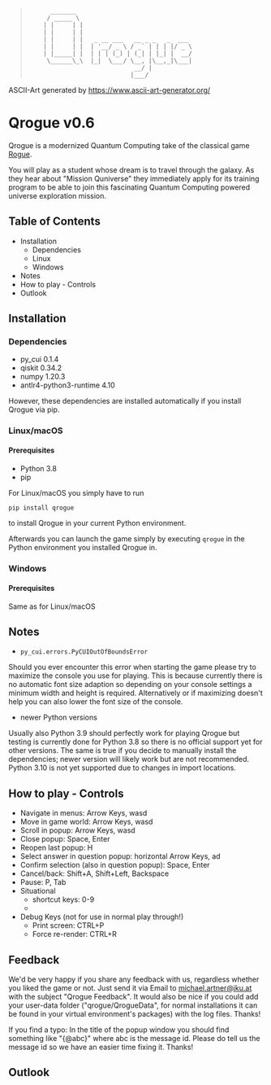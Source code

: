 >           _______           
>          / _____ \          
>         | |     | |         
>         | |     | |         
>         | |     | |   _ __ ___   __ _ _   _  ___         
>         | |     | |  | '__/ _ \ / _` | | | |/ _ \
>         | |_____| |  | | | (_) | (_| | |_| |  __/    
>          \______\_\  |_|  \___/ \__, |\__,_|\___|   
>                                  __/ |            
>                                 |___/ 
ASCII-Art generated by https://www.ascii-art-generator.org/

# Qrogue v0.6 #

Qrogue is a modernized Quantum Computing take of the classical game 
[Rogue](https://en.wikipedia.org/wiki/Rogue_%28video_game%29). 

You will play as a student whose dream is to travel through the galaxy. 
As they hear about "Mission Quniverse" they immediately apply for its 
training program to be able to join this fascinating Quantum Computing 
powered universe exploration mission.


## Table of Contents ##
- Installation
  - Dependencies
  - Linux
  - Windows
- Notes
- How to play - Controls
- Outlook

## Installation ##


### Dependencies ###
- py_cui 0.1.4
- qiskit 0.34.2
- numpy 1.20.3
- antlr4-python3-runtime 4.10

However, these dependencies are installed automatically if you install Qrogue via pip.

### Linux/macOS ###

#### Prerequisites ####

- Python 3.8
- pip

For Linux/macOS you simply have to run 
```bash
pip install qrogue
```
to install Qrogue in your current Python environment. 

Afterwards you can launch the game simply by executing `qrogue` in the Python environment you installed Qrogue in.

### Windows ###

#### Prerequisites ####

Same as for Linux/macOS

## Notes ##

- `py_cui.errors.PyCUIOutOfBoundsError` 

Should you ever encounter this error
when starting the game please try to maximize the console you 
use for playing. This is because currently there is no automatic 
font size adaption so depending on your console settings a 
minimum width and height is required. Alternatively or if 
maximizing doesn't help you can also lower the font size of the 
console.

- newer Python versions

Usually also Python 3.9 should perfectly work for 
playing Qrogue but testing is currently done for Python 3.8 so 
there is no official support yet for other versions. The same 
is true if you decide to manually install the dependencies; newer 
version will likely work but are not recommended.
Python 3.10 is not yet supported due to changes in import locations.

## How to play - Controls ##
- Navigate in menus: Arrow Keys, wasd
- Move in game world: Arrow Keys, wasd
- Scroll in popup: Arrow Keys, wasd
- Close popup: Space, Enter
- Reopen last popup: H
- Select answer in question popup: horizontal Arrow Keys, ad
- Confirm selection (also in question popup): Space, Enter
- Cancel/back: Shift+A, Shift+Left, Backspace
- Pause: P, Tab
- Situational 
  - shortcut keys: 0-9
  - 
- Debug Keys (not for use in normal play through!)
  - Print screen: CTRL+P
  - Force re-render: CTRL+R 
  
## Feedback ##
We'd be very happy if you share any feedback with us, regardless whether you liked the game or not.
Just send it via Email to michael.artner@jku.at with the subject "Qrogue Feedback". 
It would also be nice if you could add your user-data folder ("qrogue/QrogueData", for normal installations it can be found in your virtual environment's packages) with the log files. Thanks!

If you find a typo: In the title of the popup window you should find something like "{@abc}" where abc is the message id. 
Please do tell us the message id so we have an easier time fixing it. Thanks!

## Outlook ##



